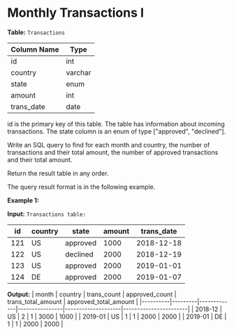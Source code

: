 # Monthly Transactions I

**Table:** `Transactions`

| Column Name | Type    |
| ----------- | ------- |
| id          | int     |
| country     | varchar |
| state       | enum    |
| amount      | int     |
| trans_date  | date    |

id is the primary key of this table.
The table has information about incoming transactions.
The state column is an enum of type ["approved", "declined"].

Write an SQL query to find for each month and country, the number of transactions and their total amount, the number of approved transactions and their total amount.

Return the result table in any order.

The query result format is in the following example.

**Example 1:**

**Input:**
`Transactions table:`

| id  | country | state    | amount | trans_date |
| --- | ------- | -------- | ------ | ---------- |
| 121 | US      | approved | 1000   | 2018-12-18 |
| 122 | US      | declined | 2000   | 2018-12-19 |
| 123 | US      | approved | 2000   | 2019-01-01 |
| 124 | DE      | approved | 2000   | 2019-01-07 |

**Output:**
| month | country | trans_count | approved_count | trans_total_amount | approved_total_amount |
|----------|---------|-------------|----------------|--------------------|-----------------------|
| 2018-12 | US | 2 | 1 | 3000 | 1000 |
| 2019-01 | US | 1 | 1 | 2000 | 2000 |
| 2019-01 | DE | 1 | 1 | 2000 | 2000 |
